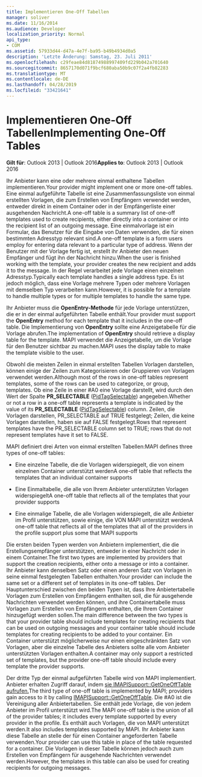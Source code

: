 ```yaml
---
title: Implementieren One-Off Tabellen
manager: soliver
ms.date: 11/16/2014
ms.audience: Developer
localization_priority: Normal
api_type:
- COM
ms.assetid: 57933d44-d47a-4e7f-ba95-b49b4934d0a5
description: 'Letzte Änderung: Samstag, 23. Juli 2011'
ms.openlocfilehash: c29feae84d81874988997409fd229b042a701640
ms.sourcegitcommit: 8657170d071f9bcf680aba50b9c07f2a4fb82283
ms.translationtype: MT
ms.contentlocale: de-DE
ms.lasthandoff: 04/28/2019
ms.locfileid: "33421641"
---
```

# <a name="implementing-one-off-tables"></a><span data-ttu-id="f85eb-103">Implementieren One-Off Tabellen</span><span class="sxs-lookup"><span data-stu-id="f85eb-103">Implementing One-Off Tables</span></span>

<span data-ttu-id="f85eb-104">**Gilt für**: Outlook 2013 | Outlook 2016</span><span class="sxs-lookup"><span data-stu-id="f85eb-104">**Applies to**: Outlook 2013 | Outlook 2016</span></span> 
  
<span data-ttu-id="f85eb-105">Ihr Anbieter kann eine oder mehrere einmal enthaltene Tabellen implementieren.</span><span class="sxs-lookup"><span data-stu-id="f85eb-105">Your provider might implement one or more one-off tables.</span></span> <span data-ttu-id="f85eb-106">Eine einmal aufgeführte Tabelle ist eine Zusammenfassungsliste von einmal erstellten Vorlagen, die zum Erstellen von Empfängern verwendet werden, entweder direkt in einem Container oder in der Empfängerliste einer ausgehenden Nachricht.</span><span class="sxs-lookup"><span data-stu-id="f85eb-106">A one-off table is a summary list of one-off templates used to create recipients, either directly into a container or into the recipient list of an outgoing message.</span></span> <span data-ttu-id="f85eb-107">Eine einmalvorlage ist ein Formular, das Benutzer für die Eingabe von Daten verwenden, die für einen bestimmten Adresstyp relevant sind.</span><span class="sxs-lookup"><span data-stu-id="f85eb-107">A one-off template is a form users employ for entering data relevant to a particular type of address.</span></span> <span data-ttu-id="f85eb-108">Wenn der Benutzer mit der Vorlage fertig ist, erstellt ihr Anbieter den neuen Empfänger und fügt ihn der Nachricht hinzu.</span><span class="sxs-lookup"><span data-stu-id="f85eb-108">When the user is finished working with the template, your provider creates the new recipient and adds it to the message.</span></span> <span data-ttu-id="f85eb-109">In der Regel verarbeitet jede Vorlage einen einzelnen Adresstyp.</span><span class="sxs-lookup"><span data-stu-id="f85eb-109">Typically each template handles a single address type.</span></span> <span data-ttu-id="f85eb-110">Es ist jedoch möglich, dass eine Vorlage mehrere Typen oder mehrere Vorlagen mit demselben Typ verarbeiten kann.</span><span class="sxs-lookup"><span data-stu-id="f85eb-110">However, it is possible for a template to handle multiple types or for multiple templates to handle the same type.</span></span> 
  
<span data-ttu-id="f85eb-111">Ihr Anbieter muss die **OpenEntry-Methode** für jede Vorlage unterstützen, die er in der einmal aufgeführten Tabelle enthält.</span><span class="sxs-lookup"><span data-stu-id="f85eb-111">Your provider must support the **OpenEntry** method for each template that it includes in the one-off table.</span></span> <span data-ttu-id="f85eb-112">Die Implementierung von **OpenEntry** sollte eine Anzeigetabelle für die Vorlage abrufen.</span><span class="sxs-lookup"><span data-stu-id="f85eb-112">The implementation of **OpenEntry** should retrieve a display table for the template.</span></span> <span data-ttu-id="f85eb-113">MAPI verwendet die Anzeigetabelle, um die Vorlage für den Benutzer sichtbar zu machen.</span><span class="sxs-lookup"><span data-stu-id="f85eb-113">MAPI uses the display table to make the template visible to the user.</span></span> 
  
<span data-ttu-id="f85eb-114">Obwohl die meisten Zeilen in einmal erstellten Tabellen Vorlagen darstellen, können einige der Zeilen zum Kategorisieren oder Gruppieren von Vorlagen verwendet werden.</span><span class="sxs-lookup"><span data-stu-id="f85eb-114">Although most of the rows in one-off tables represent templates, some of the rows can be used to categorize, or group, templates.</span></span> <span data-ttu-id="f85eb-115">Ob eine Zeile in einer #A0 eine Vorlage darstellt, wird durch den Wert der Spalte **PR_SELECTABLE** ([PidTagSelectable](pidtagselectable-canonical-property.md)) angegeben.</span><span class="sxs-lookup"><span data-stu-id="f85eb-115">Whether or not a row in a one-off table represents a template is indicated by the value of its **PR_SELECTABLE** ([PidTagSelectable](pidtagselectable-canonical-property.md)) column.</span></span> <span data-ttu-id="f85eb-116">Zeilen, die Vorlagen darstellen, PR_SELECTABLE auf TRUE festgelegt; Zeilen, die keine Vorlagen darstellen, haben sie auf FALSE festgelegt.</span><span class="sxs-lookup"><span data-stu-id="f85eb-116">Rows that represent templates have the PR_SELECTABLE column set to TRUE; rows that do not represent templates have it set to FALSE.</span></span>
  
<span data-ttu-id="f85eb-117">MAPI definiert drei Arten von einmal erstellten Tabellen:</span><span class="sxs-lookup"><span data-stu-id="f85eb-117">MAPI defines three types of one-off tables:</span></span>
  
- <span data-ttu-id="f85eb-118">Eine einzelne Tabelle, die die Vorlagen widerspiegelt, die von einem einzelnen Container unterstützt werden</span><span class="sxs-lookup"><span data-stu-id="f85eb-118">A one-off table that reflects the templates that an individual container supports</span></span>
    
- <span data-ttu-id="f85eb-119">Eine Einmaltabelle, die alle von Ihrem Anbieter unterstützten Vorlagen widerspiegelt</span><span class="sxs-lookup"><span data-stu-id="f85eb-119">A one-off table that reflects all of the templates that your provider supports</span></span> 
    
- <span data-ttu-id="f85eb-120">Eine einmalige Tabelle, die alle Vorlagen widerspiegelt, die alle Anbieter im Profil unterstützen, sowie einige, die VON MAPI unterstützt werden</span><span class="sxs-lookup"><span data-stu-id="f85eb-120">A one-off table that reflects all of the templates that all of the providers in the profile support plus some that MAPI supports</span></span>
    
<span data-ttu-id="f85eb-121">Die ersten beiden Typen werden von Anbietern implementiert, die die Erstellungsempfänger unterstützen, entweder in einer Nachricht oder in einem Container.</span><span class="sxs-lookup"><span data-stu-id="f85eb-121">The first two types are implemented by providers that support the creation recipients, either onto a message or into a container.</span></span> <span data-ttu-id="f85eb-122">Ihr Anbieter kann denselben Satz oder einen anderen Satz von Vorlagen in seine einmal festgelegten Tabellen enthalten.</span><span class="sxs-lookup"><span data-stu-id="f85eb-122">Your provider can include the same set or a different set of templates in its one-off tables.</span></span> <span data-ttu-id="f85eb-123">Der Hauptunterschied zwischen den beiden Typen ist, dass Ihre Anbietertabelle Vorlagen zum Erstellen von Empfängern enthalten soll, die für ausgehende Nachrichten verwendet werden können, und ihre Containertabelle muss Vorlagen zum Erstellen von Empfängern enthalten, die Ihrem Container hinzugefügt werden sollen.</span><span class="sxs-lookup"><span data-stu-id="f85eb-123">The main difference between the two types is that your provider table should include templates for creating recipients that can be used on outgoing messages and your container table should include templates for creating recipients to be added to your container.</span></span> <span data-ttu-id="f85eb-124">Ein Container unterstützt möglicherweise nur einen eingeschränkten Satz von Vorlagen, aber die einzelne Tabelle des Anbieters sollte alle vom Anbieter unterstützten Vorlagen enthalten.</span><span class="sxs-lookup"><span data-stu-id="f85eb-124">A container may only support a restricted set of templates, but the provider one-off table should include every template the provider supports.</span></span>
  
<span data-ttu-id="f85eb-125">Der dritte Typ der einmal aufgeführten Tabelle wird von MAPI implementiert. Anbieter erhalten Zugriff darauf, indem [sie IMAPISupport::GetOneOffTable aufrufen.](imapisupport-getoneofftable.md)</span><span class="sxs-lookup"><span data-stu-id="f85eb-125">The third type of one-off table is implemented by MAPI; providers gain access to it by calling [IMAPISupport::GetOneOffTable](imapisupport-getoneofftable.md).</span></span> <span data-ttu-id="f85eb-126">Die #A0 ist die Vereinigung aller Anbietertabellen. Sie enthält jede Vorlage, die von jedem Anbieter im Profil unterstützt wird.</span><span class="sxs-lookup"><span data-stu-id="f85eb-126">The MAPI one-off table is the union of all of the provider tables; it includes every template supported by every provider in the profile.</span></span> <span data-ttu-id="f85eb-127">Es enthält auch Vorlagen, die von MAPI unterstützt werden.</span><span class="sxs-lookup"><span data-stu-id="f85eb-127">It also includes templates supported by MAPI.</span></span> <span data-ttu-id="f85eb-128">Ihr Anbieter kann diese Tabelle an stelle der für einen Container angeforderten Tabelle verwenden.</span><span class="sxs-lookup"><span data-stu-id="f85eb-128">Your provider can use this table in place of the table requested for a container.</span></span> <span data-ttu-id="f85eb-129">Die Vorlagen in dieser Tabelle können jedoch auch zum Erstellen von Empfängern für ausgehende Nachrichten verwendet werden.</span><span class="sxs-lookup"><span data-stu-id="f85eb-129">However, the templates in this table can also be used for creating recipients for outgoing messages.</span></span>
  

